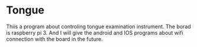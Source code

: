 # Tongue
Thiis a program about controling tongue examination instrument. The borad is raspberry pi 3.
And I will give the android and IOS programs about wifi connection with the board in the future.
